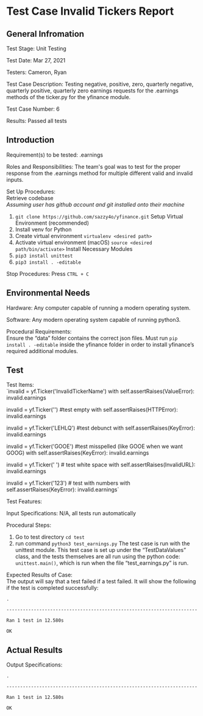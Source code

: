 # Test Case Invalid Tickers Report

## General Infromation
Test Stage: Unit Testing

Test Date: Mar 27, 2021

Testers: Cameron, Ryan

Test Case Description: Testing negative, positive, zero, quarterly negative, quarterly positive, quarterly zero earnings requests for the .earnings methods of the ticker.py for the yfinance module.

Test Case Number: 6

Results: Passed all tests

## Introduction

Requirement(s) to be tested: .earnings 

Roles and Responsibilities: The team's goal was to test for the proper response from the .earnings method for multiple different valid and invalid inputs.

Set Up Procedures:<br>
Retrieve codebase<br>
*Assuming user has github account and git installed onto their machine*<br>
1. `git clone https://github.com/sazzy4o/yfinance.git`
Setup Virtual Environment (recommended)<br>
3. Install venv for Python
4. Create virtual environment
`virtualenv <desired path>`
4. Activate virtual environment (macOS)
`source <desired path/bin/activate>`
Install Necessary Modules<br>
5. `pip3 install unittest`
6. `pip3 install . -editable`

Stop Procedures: Press `CTRL + C`

## Environmental Needs
Hardware: Any computer capable of running a modern operating system.

Software: Any modern operating system capable of running python3.

Procedural Requirements:<br>
Ensure the “data” folder contains the correct json files. Must run `pip install . -editable` inside the yfinance folder in order to install yfinance’s required additional modules.

## Test
Test Items:<br>
`invalid = yf.Ticker('InvalidTickerName')
with self.assertRaises(ValueError):
    invalid.earnings

invalid = yf.Ticker('') #test empty
with self.assertRaises(HTTPError):
    invalid.earnings

invalid = yf.Ticker('LEHLQ') #test debunct
with self.assertRaises(KeyError):
    invalid.earnings

invalid = yf.Ticker('GOOE') #test misspelled (like GOOE when we want GOOG)
with self.assertRaises(KeyError):
    invalid.earnings

invalid = yf.Ticker(' ') # test white space
with self.assertRaises(InvalidURL):
    invalid.earnings

invalid = yf.Ticker('123') # test with numbers
with self.assertRaises(KeyError):
    invalid.earnings`

Test Features:

Input Specifications: N/A, all tests run automatically

Procedural Steps:<br>
1. Go to test directory `cd test`
2. run command `python3 test_earnings.py`
The test case is run with the unittest module. This test case is set up under the “TestDataValues” class, and the tests themselves are all run using the python code: `unittest.main()`, which is run when the file “test_earnings.py” is run.

Expected Results of Case:<br>
The output will say that a test failed if a test failed. It will show the following if the test is completed successfully:

`.`

`----------------------------------------------------------------------`

`Ran 1 test in 12.580s`

`OK`

## Actual Results
Output Specifications:

`.`

`----------------------------------------------------------------------`

`Ran 1 test in 12.580s`

`OK`
